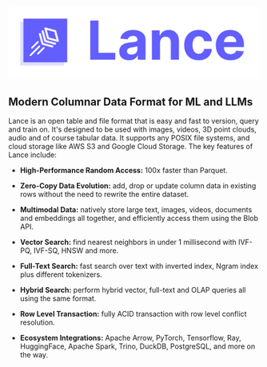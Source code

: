 # 

![Lance Logo](./logo/wide.png)

## Modern Columnar Data Format for ML and LLMs

Lance is an open table and file format that is easy and fast to version, query and train on.
It's designed to be used with images, videos, 3D point clouds, audio and of course tabular data.
It supports any POSIX file systems, and cloud storage like AWS S3 and Google Cloud Storage.
The key features of Lance include:

* **High-Performance Random Access:** 100x faster than Parquet.

* **Zero-Copy Data Evolution:** add, drop or update column data in existing rows without the need to rewrite the entire dataset.

* **Multimodal Data:** natively store large text, images, videos, documents and embeddings all together, and efficiently access them using the Blob API.

* **Vector Search:** find nearest neighbors in under 1 millisecond with IVF-PQ, IVF-SQ, HNSW and more.

* **Full-Text Search:** fast search over text with inverted index, Ngram index plus different tokenizers.

* **Hybrid Search:** perform hybrid vector, full-text and OLAP queries all using the same format.

* **Row Level Transaction:** fully ACID transaction with row level conflict resolution.

* **Ecosystem Integrations:** Apache Arrow, PyTorch, Tensorflow, Ray, HuggingFace, Apache Spark, Trino, DuckDB, PostgreSQL, and more on the way.
